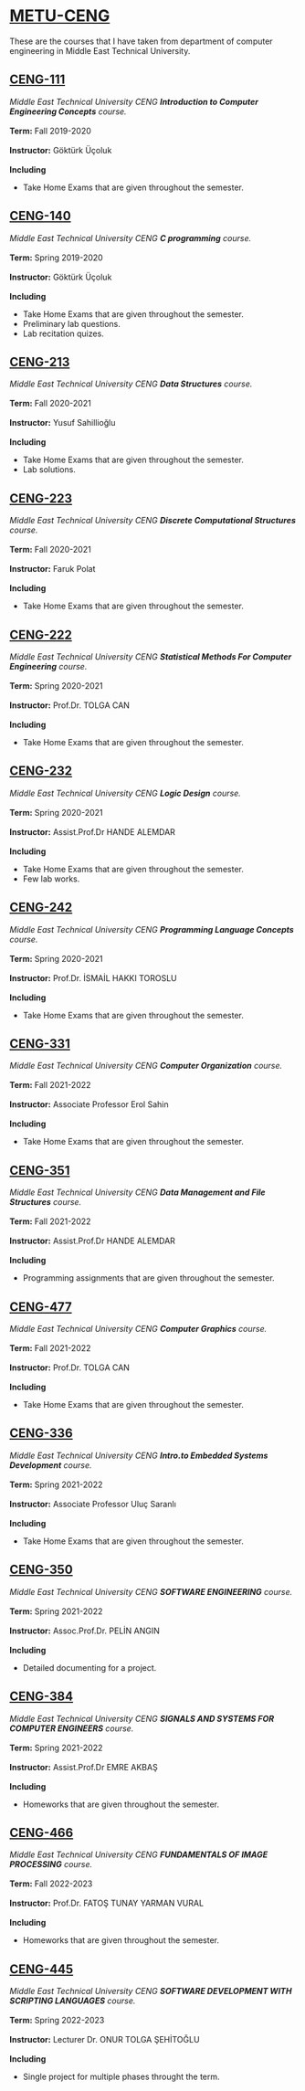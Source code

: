 # [METU-CENG](http://ceng.metu.edu.tr/)

These are the courses that I have taken from department of computer engineering in Middle East Technical University. 


## [CENG-111](CENG-111)
*Middle East Technical University CENG **Introduction to Computer Engineering Concepts** course.*<br><br>
**Term:** Fall 2019-2020<br><br>
**Instructor:** Göktürk Üçoluk<br><br>
**Including**
- Take Home Exams that are given throughout the semester.

## [CENG-140](CENG-140)
*Middle East Technical University CENG **C programming** course.*<br><br>
**Term:** Spring 2019-2020<br><br>
**Instructor:** Göktürk Üçoluk<br><br>
**Including**
- Take Home Exams that are given throughout the semester.
- Preliminary lab questions.
- Lab recitation quizes.

## [CENG-213](CENG-213)
*Middle East Technical University CENG **Data Structures** course.*<br><br>
**Term:** Fall 2020-2021<br><br>
**Instructor:** Yusuf Sahillioğlu<br><br>
**Including**
- Take Home Exams that are given throughout the semester.
- Lab solutions.

## [CENG-223](CENG-223)
*Middle East Technical University CENG **Discrete Computational Structures** course.*<br><br>
**Term:** Fall 2020-2021<br><br>
**Instructor:** Faruk Polat<br><br>
**Including**
- Take Home Exams that are given throughout the semester.

## [CENG-222](CENG-222)
*Middle East Technical University CENG **Statistical Methods For Computer Engineering** course.*<br><br>
**Term:** Spring 2020-2021<br><br>
**Instructor:**  Prof.Dr. TOLGA CAN<br><br>
**Including**
- Take Home Exams that are given throughout the semester.

## [CENG-232](CENG-232)
*Middle East Technical University CENG **Logic Design** course.*<br><br>
**Term:** Spring 2020-2021<br><br>
**Instructor:** Assist.Prof.Dr HANDE ALEMDAR<br><br>
**Including**
- Take Home Exams that are given throughout the semester.
- Few lab works.

## [CENG-242](CENG-242)
*Middle East Technical University CENG **Programming Language Concepts** course.*<br><br>
**Term:** Spring 2020-2021<br><br>
**Instructor:** Prof.Dr. İSMAİL HAKKI TOROSLU<br><br>
**Including**
- Take Home Exams that are given throughout the semester.

## [CENG-331](CENG-331)
*Middle East Technical University CENG **Computer Organization** course.*<br><br>
**Term:** Fall 2021-2022<br><br>
**Instructor:** Associate Professor Erol Sahin<br><br>
**Including**
- Take Home Exams that are given throughout the semester.

## [CENG-351](CENG-351)
*Middle East Technical University CENG **Data Management and File Structures** course.*<br><br>
**Term:** Fall 2021-2022<br><br>
**Instructor:** Assist.Prof.Dr HANDE ALEMDAR<br><br>
**Including**
- Programming assignments that are given throughout the semester.

## [CENG-477](CENG-477)
*Middle East Technical University CENG **Computer Graphics** course.*<br><br>
**Term:** Fall 2021-2022<br><br>
**Instructor:** Prof.Dr. TOLGA CAN<br><br>
**Including**
- Take Home Exams that are given throughout the semester.

## [CENG-336](CENG-336)
*Middle East Technical University CENG **Intro.to Embedded Systems Development** course.*<br><br>
**Term:** Spring 2021-2022<br><br>
**Instructor:** Associate Professor Uluç Saranlı<br><br>
**Including**
- Take Home Exams that are given throughout the semester.

## [CENG-350](CENG-350)
*Middle East Technical University CENG **SOFTWARE ENGINEERING** course.*<br><br>
**Term:** Spring 2021-2022<br><br>
**Instructor:** Assoc.Prof.Dr. PELİN ANGIN <br><br>
**Including**
- Detailed documenting for a project.

## [CENG-384](CENG-384)
*Middle East Technical University CENG **SIGNALS AND SYSTEMS FOR COMPUTER ENGINEERS** course.*<br><br>
**Term:** Spring 2021-2022<br><br>
**Instructor:** Assist.Prof.Dr EMRE AKBAŞ <br><br>
**Including**
- Homeworks that are given throughout the semester.

## [CENG-466](CENG-466)
*Middle East Technical University CENG **FUNDAMENTALS OF IMAGE PROCESSING** course.*<br><br>
**Term:** Fall 2022-2023<br><br>
**Instructor:** Prof.Dr. FATOŞ TUNAY YARMAN VURAL <br><br>
**Including**
- Homeworks that are given throughout the semester.

## [CENG-445](CENG-445)
*Middle East Technical University CENG **SOFTWARE DEVELOPMENT WITH SCRIPTING LANGUAGES** course.*<br><br>
**Term:** Spring 2022-2023<br><br>
**Instructor:** Lecturer Dr. ONUR TOLGA ŞEHİTOĞLU <br><br>
**Including**
- Single project for multiple phases throught the term.
